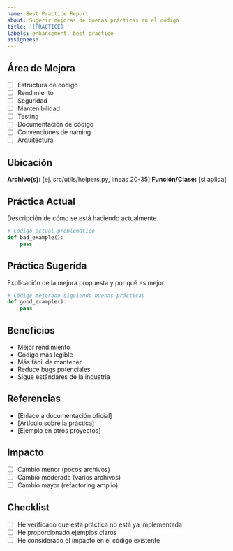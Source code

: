 ```yaml
---
name: Best Practice Report
about: Sugerir mejoras de buenas prácticas en el código
title: '[PRACTICE] '
labels: enhancement, best-practice
assignees: ''
---
```


## Área de Mejora
- [ ] Estructura de código
- [ ] Rendimiento
- [ ] Seguridad
- [ ] Mantenibilidad
- [ ] Testing
- [ ] Documentación de código
- [ ] Convenciones de naming
- [ ] Arquitectura

## Ubicación
**Archivo(s):** [ej. src/utils/helpers.py, líneas 20-35]
**Función/Clase:** [si aplica]

## Práctica Actual
Descripción de cómo se está haciendo actualmente.

```python
# Código actual problemático
def bad_example():
    pass
```

## Práctica Sugerida
Explicación de la mejora propuesta y por qué es mejor.

```python
# Código mejorado siguiendo buenas prácticas
def good_example():
    pass
```

## Beneficios
- Mejor rendimiento
- Código más legible
- Más fácil de mantener
- Reduce bugs potenciales
- Sigue estándares de la industria

## Referencias
- [Enlace a documentación oficial]
- [Artículo sobre la práctica]
- [Ejemplo en otros proyectos]

## Impacto
- [ ] Cambio menor (pocos archivos)
- [ ] Cambio moderado (varios archivos)
- [ ] Cambio mayor (refactoring amplio)

## Checklist
- [ ] He verificado que esta práctica no está ya implementada
- [ ] He proporcionado ejemplos claros
- [ ] He considerado el impacto en el código existente